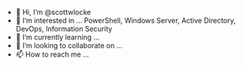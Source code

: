 - 👋 Hi, I’m @scottwlocke
- 👀 I’m interested in ... PowerShell, Windows Server, Active Directory, DevOps, Information Security
- 🌱 I’m currently learning ...
- 💞️ I’m looking to collaborate on ...
- 📫 How to reach me ...

<!---
scottwlocke/scottwlocke is a ✨ special ✨ repository because its `README.md` (this file) appears on your GitHub profile.
You can click the Preview link to take a look at your changes.
--->
